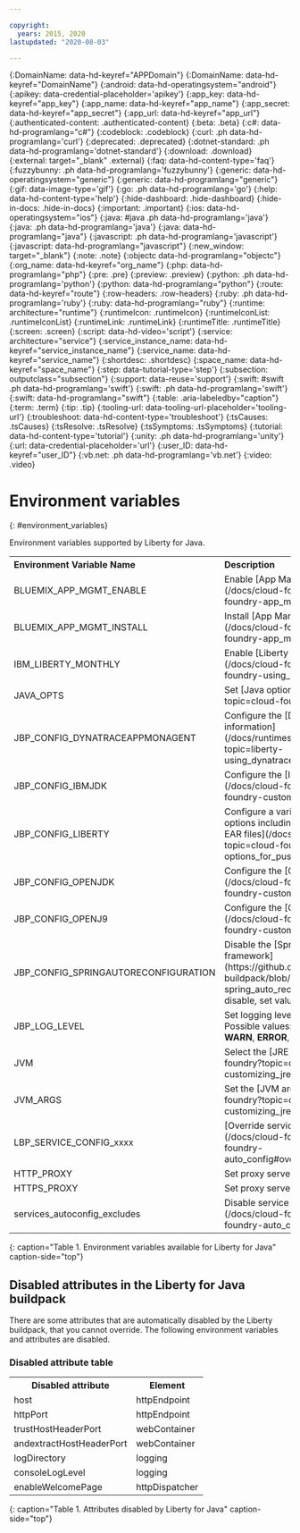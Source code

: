 ```yaml
---

copyright:
  years: 2015, 2020
lastupdated: "2020-08-03"

---
```




{:DomainName: data-hd-keyref="APPDomain"}
{:DomainName: data-hd-keyref="DomainName"}
{:android: data-hd-operatingsystem="android"}
{:apikey: data-credential-placeholder='apikey'}
{:app_key: data-hd-keyref="app_key"}
{:app_name: data-hd-keyref="app_name"}
{:app_secret: data-hd-keyref="app_secret"}
{:app_url: data-hd-keyref="app_url"}
{:authenticated-content: .authenticated-content}
{:beta: .beta}
{:c#: data-hd-programlang="c#"}
{:codeblock: .codeblock}
{:curl: .ph data-hd-programlang='curl'}
{:deprecated: .deprecated}
{:dotnet-standard: .ph data-hd-programlang='dotnet-standard'}
{:download: .download}
{:external: target="_blank" .external}
{:faq: data-hd-content-type='faq'}
{:fuzzybunny: .ph data-hd-programlang='fuzzybunny'}
{:generic: data-hd-operatingsystem="generic"}
{:generic: data-hd-programlang="generic"}
{:gif: data-image-type='gif'}
{:go: .ph data-hd-programlang='go'}
{:help: data-hd-content-type='help'}
{:hide-dashboard: .hide-dashboard}
{:hide-in-docs: .hide-in-docs}
{:important: .important}
{:ios: data-hd-operatingsystem="ios"}
{:java: #java .ph data-hd-programlang='java'}
{:java: .ph data-hd-programlang='java'}
{:java: data-hd-programlang="java"}
{:javascript: .ph data-hd-programlang='javascript'}
{:javascript: data-hd-programlang="javascript"}
{:new_window: target="_blank"}
{:note: .note}
{:objectc data-hd-programlang="objectc"}
{:org_name: data-hd-keyref="org_name"}
{:php: data-hd-programlang="php"}
{:pre: .pre}
{:preview: .preview}
{:python: .ph data-hd-programlang='python'}
{:python: data-hd-programlang="python"}
{:route: data-hd-keyref="route"}
{:row-headers: .row-headers}
{:ruby: .ph data-hd-programlang='ruby'}
{:ruby: data-hd-programlang="ruby"}
{:runtime: architecture="runtime"}
{:runtimeIcon: .runtimeIcon}
{:runtimeIconList: .runtimeIconList}
{:runtimeLink: .runtimeLink}
{:runtimeTitle: .runtimeTitle}
{:screen: .screen}
{:script: data-hd-video='script'}
{:service: architecture="service"}
{:service_instance_name: data-hd-keyref="service_instance_name"}
{:service_name: data-hd-keyref="service_name"}
{:shortdesc: .shortdesc}
{:space_name: data-hd-keyref="space_name"}
{:step: data-tutorial-type='step'}
{:subsection: outputclass="subsection"}
{:support: data-reuse='support'}
{:swift: #swift .ph data-hd-programlang='swift'}
{:swift: .ph data-hd-programlang='swift'}
{:swift: data-hd-programlang="swift"}
{:table: .aria-labeledby="caption"}
{:term: .term}
{:tip: .tip}
{:tooling-url: data-tooling-url-placeholder='tooling-url'}
{:troubleshoot: data-hd-content-type='troubleshoot'}
{:tsCauses: .tsCauses}
{:tsResolve: .tsResolve}
{:tsSymptoms: .tsSymptoms}
{:tutorial: data-hd-content-type='tutorial'}
{:unity: .ph data-hd-programlang='unity'}
{:url: data-credential-placeholder='url'}
{:user_ID: data-hd-keyref="user_ID"}
{:vb.net: .ph data-hd-programlang='vb.net'}
{:video: .video}


# Environment variables
{: #environment_variables}

Environment variables supported by Liberty for Java.

<table>
<tr>
<th align="left">Environment Variable Name</th>
<th align="left">Description</th>
</tr>

<tr>
<td>BLUEMIX_APP_MGMT_ENABLE</td>
<td>Enable [App Management utilities](/docs/cloud-foundry?topic=cloud-foundry-app_management)</td>
</tr>

<tr>
<td>BLUEMIX_APP_MGMT_INSTALL</td>
<td>Install [App Management utilities](/docs/cloud-foundry?topic=cloud-foundry-app_management)</td>
</tr>

<tr>
<td>IBM_LIBERTY_MONTHLY</td>
<td>Enable [Liberty monthly release runtime/](/docs/cloud-foundry?topic=cloud-foundry-using_monthly_runtime)</td>
</tr>

<tr>
<td>JAVA_OPTS</td>
<td>Set [Java options](/docs/cloud-foundry?topic=cloud-foundry-customizing_jre)</td>
</tr>

<tr>
<td>JBP_CONFIG_DYNATRACEAPPMONAGENT</td>
<td>Configure the [Dynatrace agent location information](/docs/runtimes/liberty/monitoring?topic=liberty-using_dynatrace#configuring_liberty_app)</td>
</tr>

<tr>
<td>JBP_CONFIG_IBMJDK </td>
<td>Configure the [IBM JRE version](/docs/cloud-foundry?topic=cloud-foundry-customizing_jre)</td>
</tr>

<tr>
<td>JBP_CONFIG_LIBERTY</td>
<td>Configure a variety of Liberty runtime options including [features for WAR or EAR files](/docs/cloud-foundry?topic=cloud-foundry-options_for_pushing#stand_alone_apps)</td>
</tr>

<tr>
<td>JBP_CONFIG_OPENJDK</td>
<td>Configure the [OpenJDK version](/docs/cloud-foundry?topic=cloud-foundry-customizing_jre)</td>
</tr>

<tr>
<td>JBP_CONFIG_OPENJ9</td>
<td>Configure the [OpenJ9 version](/docs/cloud-foundry?topic=cloud-foundry-customizing_jre)</td>
</tr>

<tr>
<td>JBP_CONFIG_SPRINGAUTORECONFIGURATION </td>
<td>Disable the [Spring Auto-Reconfiguration framework](https://github.com/cloudfoundry/java-buildpack/blob/master/docs/framework-spring_auto_reconfiguration.md). To disable, set value to enabled: false. </td>
</tr>

<tr>
<td>JBP_LOG_LEVEL</td>
<td>Set logging level of the buildpack. Possible values: <b>DEBUG</b>, <b>INFO</b> (default), <b>WARN</b>, <b>ERROR</b>, or <b>FATAL</b></td>
</tr>

<tr>
<td>JVM</td>
<td>Select the [JRE type](/docs/cloud-foundry?topic=cloud-foundry-customizing_jre)</td>
</tr>

<tr>
<td>JVM_ARGS</td>
<td>Set the [JVM arguments](/docs/cloud-foundry?topic=cloud-foundry-customizing_jre)</td>
</tr>

<tr>
<td>LBP_SERVICE_CONFIG_xxxx</td>
<td>[Override service configuration](/docs/cloud-foundry?topic=cloud-foundry-auto_config#override_service_config)</td>
</tr>

<tr>
<td>HTTP_PROXY</td>
<td>Set proxy server information</td>
</tr>

<tr>
<td>HTTPS_PROXY</td>
<td>Set proxy server information</td>
</tr>

<tr>
<td>services_autoconfig_excludes</td>
<td>Disable service [auto-configuration.](/docs/cloud-foundry?topic=cloud-foundry-auto_config#opting_out)</td>
</tr>
</table>
{: caption="Table 1. Environment variables available for Liberty for Java" caption-side="top"}

## Disabled attributes in the Liberty for Java buildpack

There are some attributes that are automatically disabled by the Liberty buildpack, that you cannot override. The following environment variables and attributes are disabled.

### Disabled attribute table

<table>
<tr>
<th>Disabled attribute </th>
<th>Element</th>
</tr>

<tr>
<td>host</td>
<td>httpEndpoint</td>
</tr>

<tr>
<td>httpPort</td>
<td>httpEndpoint</td>
</tr>

<tr>
<td>trustHostHeaderPort</td>
<td>webContainer</td>
</tr>

<tr>
<td>andextractHostHeaderPort</td>
<td>webContainer</td>
</tr>

<tr>
<td>logDirectory</td>
<td>logging</td>
</tr>

<tr>
<td>consoleLogLevel</td>
<td>logging</td>
</tr>

<tr>
<td>enableWelcomePage</td>
<td>httpDispatcher</td>
</tr>
</table>
{: caption="Table 1. Attributes disabled by Liberty for Java" caption-side="top"}


